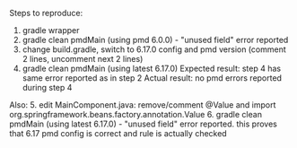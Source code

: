 Steps to reproduce:
1. gradle wrapper
2. gradle clean pmdMain (using pmd 6.0.0) - "unused field" error reported
3. change build.gradle, switch to 6.17.0 config and pmd version (comment 2 lines, uncomment next 2 lines)
4. gradle clean pmdMain (using latest 6.17.0)
Expected result: step 4 has same error reported as in step 2
Actual result: no pmd errors reported during step 4

Also:
5. edit MainComponent.java: remove/comment @Value and import org.springframework.beans.factory.annotation.Value
6. gradle clean pmdMain (using latest 6.17.0) - "unused field" error reported.
this proves that 6.17 pmd config is correct and rule is actually checked